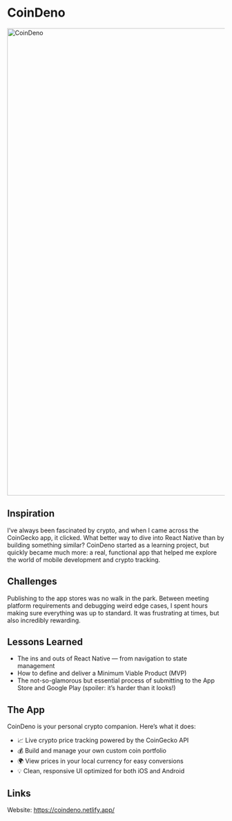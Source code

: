 # CoinDeno

<img width="1920" height="1080" alt="CoinDeno" src="https://github.com/user-attachments/assets/53289e3d-240e-4831-9ad9-ff48c4b1191f" />

## Inspiration

I’ve always been fascinated by crypto, and when I came across the CoinGecko app, it clicked. What better way to dive into React Native than by building something similar? CoinDeno started as a learning project, but quickly became much more: a real, functional app that helped me explore the world of mobile development and crypto tracking.

## Challenges

Publishing to the app stores was no walk in the park. Between meeting platform requirements and debugging weird edge cases, I spent hours making sure everything was up to standard. It was frustrating at times, but also incredibly rewarding.

## Lessons Learned

- The ins and outs of React Native — from navigation to state management
- How to define and deliver a Minimum Viable Product (MVP)
- The not-so-glamorous but essential process of submitting to the App Store and Google Play (spoiler: it’s harder than it looks!)

## The App

CoinDeno is your personal crypto companion. Here’s what it does:

- 📈 Live crypto price tracking powered by the CoinGecko API
- 💰 Build and manage your own custom coin portfolio
- 🌍 View prices in your local currency for easy conversions
- 💡 Clean, responsive UI optimized for both iOS and Android

## Links

Website: https://coindeno.netlify.app/

